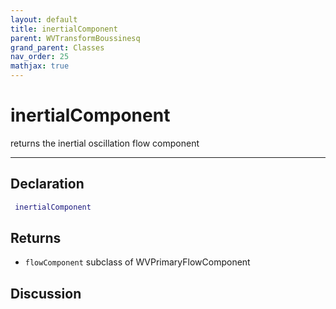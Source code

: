 ```yaml
---
layout: default
title: inertialComponent
parent: WVTransformBoussinesq
grand_parent: Classes
nav_order: 25
mathjax: true
---
```


#  inertialComponent

returns the inertial oscillation flow component


---

## Declaration
```matlab
 inertialComponent
```
## Returns
+ `flowComponent`  subclass of WVPrimaryFlowComponent

## Discussion

        
